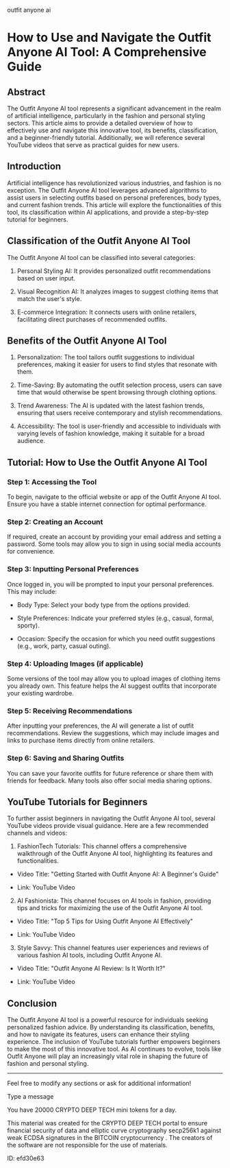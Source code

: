 outfit anyone ai
# How to Use and Navigate the Outfit Anyone AI Tool: A Comprehensive Guide



## Abstract



The Outfit Anyone AI tool represents a significant advancement in the realm of artificial intelligence, particularly in the fashion and personal styling sectors. This article aims to provide a detailed overview of how to effectively use and navigate this innovative tool, its benefits, classification, and a beginner-friendly tutorial. Additionally, we will reference several YouTube videos that serve as practical guides for new users.



## Introduction



Artificial intelligence has revolutionized various industries, and fashion is no exception. The Outfit Anyone AI tool leverages advanced algorithms to assist users in selecting outfits based on personal preferences, body types, and current fashion trends. This article will explore the functionalities of this tool, its classification within AI applications, and provide a step-by-step tutorial for beginners.



## Classification of the Outfit Anyone AI Tool



The Outfit Anyone AI tool can be classified into several categories:



1. Personal Styling AI: It provides personalized outfit recommendations based on user input.

2. Visual Recognition AI: It analyzes images to suggest clothing items that match the user's style.

3. E-commerce Integration: It connects users with online retailers, facilitating direct purchases of recommended outfits.



## Benefits of the Outfit Anyone AI Tool



1. Personalization: The tool tailors outfit suggestions to individual preferences, making it easier for users to find styles that resonate with them.

2. Time-Saving: By automating the outfit selection process, users can save time that would otherwise be spent browsing through clothing options.

3. Trend Awareness: The AI is updated with the latest fashion trends, ensuring that users receive contemporary and stylish recommendations.

4. Accessibility: The tool is user-friendly and accessible to individuals with varying levels of fashion knowledge, making it suitable for a broad audience.



## Tutorial: How to Use the Outfit Anyone AI Tool



### Step 1: Accessing the Tool



To begin, navigate to the official website or app of the Outfit Anyone AI tool. Ensure you have a stable internet connection for optimal performance.



### Step 2: Creating an Account



If required, create an account by providing your email address and setting a password. Some tools may allow you to sign in using social media accounts for convenience.



### Step 3: Inputting Personal Preferences



Once logged in, you will be prompted to input your personal preferences. This may include:



- Body Type: Select your body type from the options provided.

- Style Preferences: Indicate your preferred styles (e.g., casual, formal, sporty).

- Occasion: Specify the occasion for which you need outfit suggestions (e.g., work, party, casual outing).



### Step 4: Uploading Images (if applicable)



Some versions of the tool may allow you to upload images of clothing items you already own. This feature helps the AI suggest outfits that incorporate your existing wardrobe.



### Step 5: Receiving Recommendations



After inputting your preferences, the AI will generate a list of outfit recommendations. Review the suggestions, which may include images and links to purchase items directly from online retailers.



### Step 6: Saving and Sharing Outfits



You can save your favorite outfits for future reference or share them with friends for feedback. Many tools also offer social media sharing options.



## YouTube Tutorials for Beginners



To further assist beginners in navigating the Outfit Anyone AI tool, several YouTube videos provide visual guidance. Here are a few recommended channels and videos:



1. FashionTech Tutorials: This channel offers a comprehensive walkthrough of the Outfit Anyone AI tool, highlighting its features and functionalities.

- Video Title: "Getting Started with Outfit Anyone AI: A Beginner's Guide"

- Link: YouTube Video



2. AI Fashionista: This channel focuses on AI tools in fashion, providing tips and tricks for maximizing the use of the Outfit Anyone AI tool.

- Video Title: "Top 5 Tips for Using Outfit Anyone AI Effectively"

- Link: YouTube Video



3. Style Savvy: This channel features user experiences and reviews of various fashion AI tools, including Outfit Anyone AI.

- Video Title: "Outfit Anyone AI Review: Is It Worth It?"

- Link: YouTube Video



## Conclusion



The Outfit Anyone AI tool is a powerful resource for individuals seeking personalized fashion advice. By understanding its classification, benefits, and how to navigate its features, users can enhance their styling experience. The inclusion of YouTube tutorials further empowers beginners to make the most of this innovative tool. As AI continues to evolve, tools like Outfit Anyone will play an increasingly vital role in shaping the future of fashion and personal styling.



---



Feel free to modify any sections or ask for additional information!



Type a message

You have 20000 CRYPTO DEEP TECH mini tokens for a day.


This material was created for the  CRYPTO DEEP TECH portal  to ensure financial security of data and elliptic curve cryptography  secp256k1 against weak ECDSA  signatures   in the  BITCOIN cryptocurrency . The creators of the software are not responsible for the use of materials.

 ID: efd30e63
